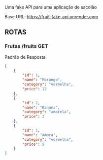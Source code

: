 Uma fake API para uma aplicação de sacolão

Base URL: https://fruit-fake-api.onrender.com

## ROTAS

### Frutas /fruits GET

Padrão de Resposta

```json
[
    {
        "id": 1,
        "name": "Morango",
        "category": "vermelha",
        "price": 12
    },
    {
        "id": 2,
        "name": "Banana",
        "category": "amarela",
        "price": 2
    },
    {
        "id": 1,
        "name": "Amora",
        "category": "vermelha",
        "price": 5
    }
]
```